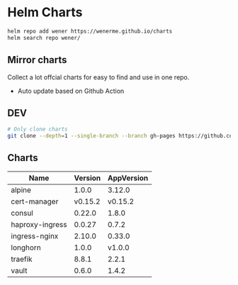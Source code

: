 # Helm Charts

```bash
helm repo add wener https://wenerme.github.io/charts
helm search repo wener/
```

## Mirror charts
Collect a lot offcial charts for easy to find and use in one repo.

* Auto update based on Github Action

## DEV

```bash
# Only clone charts
git clone --depth=1 --single-branch --branch gh-pages https://github.com/wenerme/charts charts
```

## Charts
Name | Version | AppVersion
-----|---------|-----------
alpine | 1.0.0 | 3.12.0
cert-manager | v0.15.2 | v0.15.2
consul | 0.22.0 | 1.8.0
haproxy-ingress | 0.0.27 | 0.7.2
ingress-nginx | 2.10.0 | 0.33.0
longhorn | 1.0.0 | v1.0.0
traefik | 8.8.1 | 2.2.1
vault | 0.6.0 | 1.4.2
